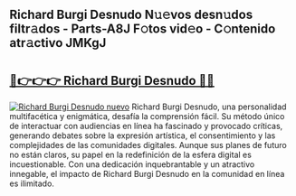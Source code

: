 ## Richard Burgi Desnudo N𝚞𝚎vos desn𝚞dos filtr𝚊dos - Parts-A8J F𝚘tos vid𝚎o - C𝚘ntenido atr𝚊ctivo JMKgJ

# <h2><a href="http://mb8j5mg.tromn.icu/?c=Richard+Burgi+Desnudo">🔗👉👉👉 Richard Burgi Desnudo 🔗🔗</a></h2>

[![Richard Burgi Desnudo nuevo](https://i.imgur.com/pEAQMta.gif)](http://mb8j5mg.tromn.icu/?c=Richard+Burgi+Desnudo)
Richard Burgi Desnudo, una personalidad multifacética y enigmática, desafía la comprensión fácil. Su método único de interactuar con audiencias en línea ha fascinado y provocado críticas, generando debates sobre la expresión artística, el consentimiento y las complejidades de las comunidades digitales. Aunque sus planes de futuro no están claros, su papel en la redefinición de la esfera digital es incuestionable. Con una dedicación inquebrantable y un atractivo innegable, el impacto de Richard Burgi Desnudo en la comunidad en línea es ilimitado.
